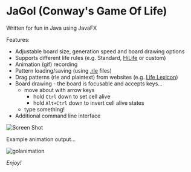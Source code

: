 # JaGol (Conway's Game Of Life)

Written for fun in Java using JavaFX

Features:
+ Adjustable board size, generation speed and board drawing options
+ Supports different life rules (e.g. Standard, [HiLife](http://www.conwaylife.com/wiki/HighLife) or custom) 
+ Animation (gif) recording
+ Pattern loading/saving (using [.rle](http://www.conwaylife.com/wiki/Rle) files)
+ Drag patterns (rle and plaintext) from websites (e.g. [Life Lexicon](http://www.conwaylife.com/ref/lexicon/lex_1.htm))
+ Board drawing - the board is focusable and accepts keys...
  + move about with arrow keys
    + hold `Ctrl` down to set cell alive
    + hold `Alt+Ctrl` down to invert cell alive states
  + type something!
+ Additional command line interface

![Screen Shot](https://user-images.githubusercontent.com/13290974/31861754-801105a8-b72a-11e7-829a-0e0fa7b29f9a.png)

Example animation output...

![golanimation](https://user-images.githubusercontent.com/13290974/31552671-11ea1296-b030-11e7-8e7f-f537ec1f9bad.gif)

_Enjoy!_

